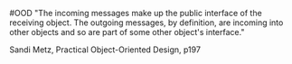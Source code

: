 #OOD 
"The incoming messages make up the public interface of the receiving object. The outgoing messages, by definition, are incoming into other objects and so are part of some other object's interface."

Sandi Metz, Practical Object-Oriented Design, p197